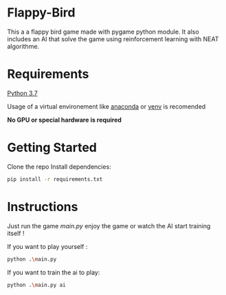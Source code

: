 # Flappy-Bird
This a a flappy bird game made with pygame python module. It also includes an AI that solve the game using reinforcement learning with NEAT algorithme.

# Requirements
[Python 3.7](https://www.python.org/downloads/release/python-370/)

Usage of a virtual environement like [anaconda](https://www.anaconda.com/) or [venv](https://packaging.python.org/guides/installing-using-pip-and-virtual-environments/) is recomended

**No GPU or special hardware is required**

# Getting Started
Clone the repo
Install dependencies:
```sh
pip install -r requirements.txt
```

# Instructions

Just run the game *main.py* enjoy the game or watch the AI start training itself !

If you want to play yourself :
```sh
python .\main.py
```
If you want to train the ai to play:
```sh
python .\main.py ai
```

